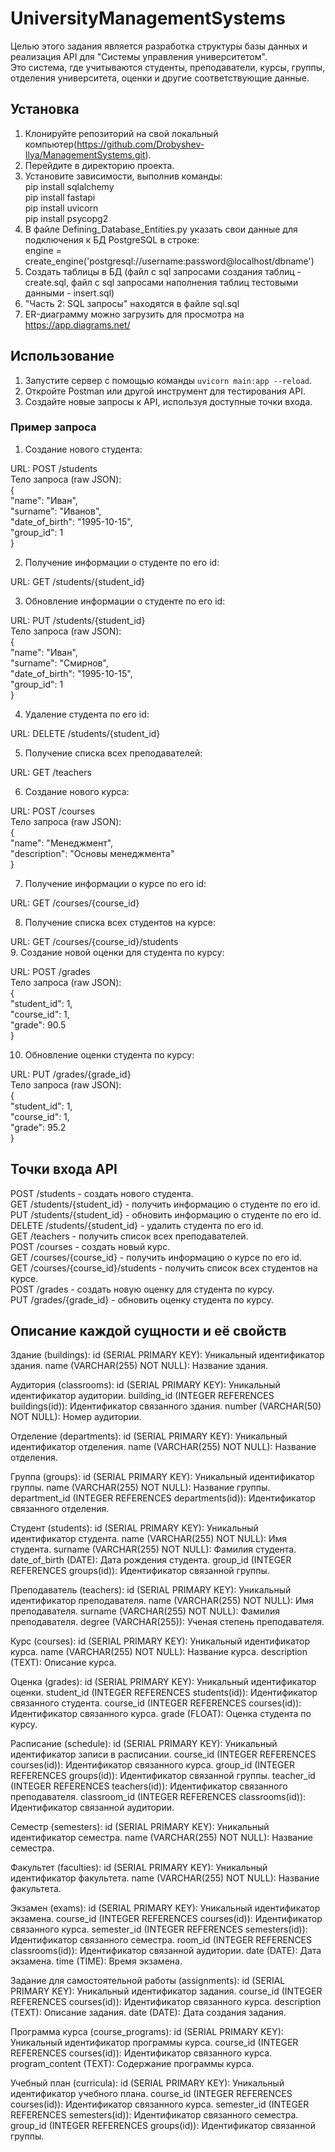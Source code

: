 # UniversityManagementSystems  

Целью этого задания является разработка структуры базы данных и реализация API для "Системы управления университетом".  
Это система, где учитываются студенты, преподаватели, курсы, группы, отделения университета, оценки и другие соответствующие данные.  

## Установка  

1. Клонируйте репозиторий на свой локальный компьютер(https://github.com/Drobyshev-Ilya/ManagementSystems.git).  
2. Перейдите в директорию проекта.  
3. Установите зависимости, выполнив команды:  
pip install sqlalchemy  
pip install fastapi  
pip install uvicorn  
pip install psycopg2  
3. В файле Defining_Database_Entities.py указать свои данные для подключения к БД PostgreSQL в строке:  
engine = create_engine('postgresql://username:password@localhost/dbname')  
4. Создать таблицы в БД (файл с sql запросами создания таблиц - create.sql, файл с sql запросами наполнения таблиц тестовыми данными - insert.sql)  
5. "Часть 2: SQL запросы" находятся в файле sql.sql  
6. ER-диаграмму можно загрузить для просмотра на https://app.diagrams.net/  

## Использование  

1. Запустите сервер с помощью команды `uvicorn main:app --reload`.  
2. Откройте Postman или другой инструмент для тестирования API.  
3. Создайте новые запросы к API, используя доступные точки входа.  

### Пример запроса  

1. Создание нового студента:  

URL: POST /students  
Тело запроса (raw JSON):  
{  
  "name": "Иван",  
  "surname": "Иванов",  
  "date_of_birth": "1995-10-15",  
  "group_id": 1  
}  

2. Получение информации о студенте по его id:  

URL: GET /students/{student_id}  

3. Обновление информации о студенте по его id:  

URL: PUT /students/{student_id}  
Тело запроса (raw JSON):  
{  
  "name": "Иван",  
  "surname": "Смирнов",  
  "date_of_birth": "1995-10-15",  
  "group_id": 1  
}  

4. Удаление студента по его id:  

URL: DELETE /students/{student_id}  

5. Получение списка всех преподавателей:  

URL: GET /teachers

6. Создание нового курса:  

URL: POST /courses  
Тело запроса (raw JSON):  
{  
  "name": "Менеджмент",  
  "description": "Основы менеджмента"  
}  

7. Получение информации о курсе по его id:  

URL: GET /courses/{course_id}  

8. Получение списка всех студентов на курсе:  

URL: GET /courses/{course_id}/students  
9. Создание новой оценки для студента по курсу:  

URL: POST /grades  
Тело запроса (raw JSON):  
{  
  "student_id": 1,  
  "course_id": 1,  
  "grade": 90.5  
}  

10. Обновление оценки студента по курсу:  

URL: PUT /grades/{grade_id}  
Тело запроса (raw JSON):  
{  
  "student_id": 1,  
  "course_id": 1,  
  "grade": 95.2  
}  


## Точки входа API
POST /students - создать нового студента.  
GET /students/{student_id} - получить информацию о студенте по его id.  
PUT /students/{student_id} - обновить информацию о студенте по его id.  
DELETE /students/{student_id} - удалить студента по его id.  
GET /teachers - получить список всех преподавателей.  
POST /courses - создать новый курс.  
GET /courses/{course_id} - получить информацию о курсе по его id.  
GET /courses/{course_id}/students - получить список всех студентов на курсе.  
POST /grades - создать новую оценку для студента по курсу.  
PUT /grades/{grade_id} - обновить оценку студента по курсу.  





## Описание каждой сущности и её свойств

Здание (buildings):
id (SERIAL PRIMARY KEY): Уникальный идентификатор здания.
name (VARCHAR(255) NOT NULL): Название здания.

Аудитория (classrooms):
id (SERIAL PRIMARY KEY): Уникальный идентификатор аудитории.
building_id (INTEGER REFERENCES buildings(id)): Идентификатор связанного здания.
number (VARCHAR(50) NOT NULL): Номер аудитории.

Отделение (departments):
id (SERIAL PRIMARY KEY): Уникальный идентификатор отделения.
name (VARCHAR(255) NOT NULL): Название отделения.

Группа (groups):
id (SERIAL PRIMARY KEY): Уникальный идентификатор группы.
name (VARCHAR(255) NOT NULL): Название группы.
department_id (INTEGER REFERENCES departments(id)): Идентификатор связанного отделения.

Студент (students):
id (SERIAL PRIMARY KEY): Уникальный идентификатор студента.
name (VARCHAR(255) NOT NULL): Имя студента.
surname (VARCHAR(255) NOT NULL): Фамилия студента.
date_of_birth (DATE): Дата рождения студента.
group_id (INTEGER REFERENCES groups(id)): Идентификатор связанной группы.

Преподаватель (teachers):
id (SERIAL PRIMARY KEY): Уникальный идентификатор преподавателя.
name (VARCHAR(255) NOT NULL): Имя преподавателя.
surname (VARCHAR(255) NOT NULL): Фамилия преподавателя.
degree (VARCHAR(255)): Ученая степень преподавателя.

Курс (courses):
id (SERIAL PRIMARY KEY): Уникальный идентификатор курса.
name (VARCHAR(255) NOT NULL): Название курса.
description (TEXT): Описание курса.

Оценка (grades):
id (SERIAL PRIMARY KEY): Уникальный идентификатор оценки.
student_id (INTEGER REFERENCES students(id)): Идентификатор связанного студента.
course_id (INTEGER REFERENCES courses(id)): Идентификатор связанного курса.
grade (FLOAT): Оценка студента по курсу.

Расписание (schedule):
id (SERIAL PRIMARY KEY): Уникальный идентификатор записи в расписании.
course_id (INTEGER REFERENCES courses(id)): Идентификатор связанного курса.
group_id (INTEGER REFERENCES groups(id)): Идентификатор связанной группы.
teacher_id (INTEGER REFERENCES teachers(id)): Идентификатор связанного преподавателя.
classroom_id (INTEGER REFERENCES classrooms(id)): Идентификатор связанной аудитории.

Семестр (semesters):
id (SERIAL PRIMARY KEY): Уникальный идентификатор семестра.
name (VARCHAR(255) NOT NULL): Название семестра.

Факультет (faculties):
id (SERIAL PRIMARY KEY): Уникальный идентификатор факультета.
name (VARCHAR(255) NOT NULL): Название факультета.

Экзамен (exams):
id (SERIAL PRIMARY KEY): Уникальный идентификатор экзамена.
course_id (INTEGER REFERENCES courses(id)): Идентификатор связанного курса.
semester_id (INTEGER REFERENCES semesters(id)): Идентификатор связанного семестра.
room_id (INTEGER REFERENCES classrooms(id)): Идентификатор связанной аудитории.
date (DATE): Дата экзамена.
time (TIME): Время экзамена.

Задание для самостоятельной работы (assignments):
id (SERIAL PRIMARY KEY): Уникальный идентификатор задания.
course_id (INTEGER REFERENCES courses(id)): Идентификатор связанного курса.
description (TEXT): Описание задания.
date (DATE): Дата создания задания.

Программа курса (course_programs):
id (SERIAL PRIMARY KEY): Уникальный идентификатор программы курса.
course_id (INTEGER REFERENCES courses(id)): Идентификатор связанного курса.
program_content (TEXT): Содержание программы курса.

Учебный план (curricula):
id (SERIAL PRIMARY KEY): Уникальный идентификатор учебного плана.
course_id (INTEGER REFERENCES courses(id)): Идентификатор связанного курса.
semester_id (INTEGER REFERENCES semesters(id)): Идентификатор связанного семестра.
group_id (INTEGER REFERENCES groups(id)): Идентификатор связанной группы.
